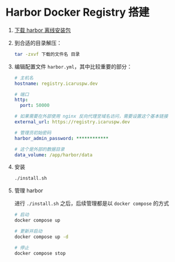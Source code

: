 # Harbor Docker Registry 搭建

1. [下载 harbor 离线安装包](https://github.com/goharbor/harbor/releases)

2. 到合适的目录解压：

   ```bash
   tar -zxvf 下载的文件名 目录
   ```

3. 编辑配置文件 `harbor.yml`，其中比较重要的部分：

   ```yaml
   # 主机名
   hostname: registry.icaruspw.dev
   
   # 端口
   http:
     port: 50000
   
   # 如果需要在外部使用 nginx 反向代理至域名访问，需要设置这个基本链接
   external_url: https://registry.icaruspw.dev
   
   # 管理员初始密码
   harbor_admin_password: ************
   
   # 这个是外部的数据目录
   data_volume: /app/harbor/data
   ```

4. 安装

   ```bash
   ./install.sh
   ```

5. 管理 harbor

   进行 `./install.sh` 之后，后续管理都是以 `docker compose` 的方式

   ```bash
   # 启动
   docker compose up
   
   # 更新并启动
   docker compose up -d
   
   # 停止
   docker compose stop
   ```

   
